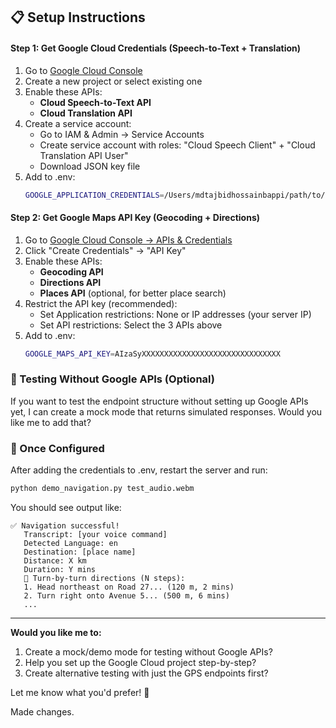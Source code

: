 ## 📋 Setup Instructions

#### **Step 1: Get Google Cloud Credentials (Speech-to-Text + Translation)**

1. Go to [Google Cloud Console](https://console.cloud.google.com/)
2. Create a new project or select existing one
3. Enable these APIs:
   - **Cloud Speech-to-Text API**
   - **Cloud Translation API**
4. Create a service account:
   - Go to IAM & Admin → Service Accounts
   - Create service account with roles: "Cloud Speech Client" + "Cloud Translation API User"
   - Download JSON key file
5. Add to .env:
   ```bash
   GOOGLE_APPLICATION_CREDENTIALS=/Users/mdtajbidhossainbappi/path/to/service-account.json
   ```

#### **Step 2: Get Google Maps API Key (Geocoding + Directions)**

1. Go to [Google Cloud Console → APIs & Credentials](https://console.cloud.google.com/apis/credentials)
2. Click "Create Credentials" → "API Key"
3. Enable these APIs:
   - **Geocoding API**
   - **Directions API**
   - **Places API** (optional, for better place search)
4. Restrict the API key (recommended):
   - Set Application restrictions: None or IP addresses (your server IP)
   - Set API restrictions: Select the 3 APIs above
5. Add to .env:
   ```bash
   GOOGLE_MAPS_API_KEY=AIzaSyXXXXXXXXXXXXXXXXXXXXXXXXXXXXXXX
   ```

### 🧪 Testing Without Google APIs (Optional)

If you want to test the endpoint structure without setting up Google APIs yet, I can create a mock mode that returns simulated responses. Would you like me to add that?

### 🚀 Once Configured

After adding the credentials to .env, restart the server and run:

```bash
python demo_navigation.py test_audio.webm
```

You should see output like:
```
✅ Navigation successful!
   Transcript: [your voice command]
   Detected Language: en
   Destination: [place name]
   Distance: X km
   Duration: Y mins
   📍 Turn-by-turn directions (N steps):
   1. Head northeast on Road 27... (120 m, 2 mins)
   2. Turn right onto Avenue 5... (500 m, 6 mins)
   ...
```

---

**Would you like me to:**
1. Create a mock/demo mode for testing without Google APIs?
2. Help you set up the Google Cloud project step-by-step?
3. Create alternative testing with just the GPS endpoints first?

Let me know what you'd prefer! 🎯

Made changes.